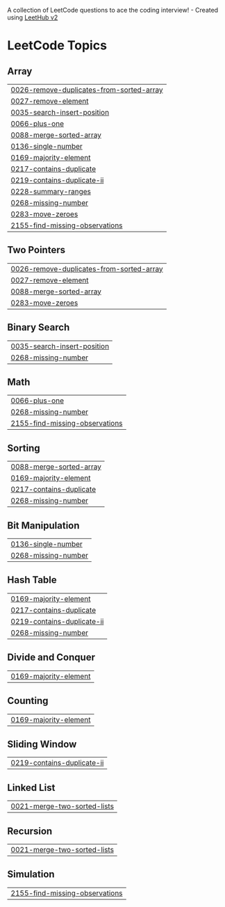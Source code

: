 A collection of LeetCode questions to ace the coding interview! - Created using [LeetHub v2](https://github.com/arunbhardwaj/LeetHub-2.0)
<!---LeetCode Topics Start-->
# LeetCode Topics
## Array
|  |
| ------- |
| [0026-remove-duplicates-from-sorted-array](https://github.com/arslanali19470/LeetCode_Array/tree/master/0026-remove-duplicates-from-sorted-array) |
| [0027-remove-element](https://github.com/arslanali19470/LeetCode_Array/tree/master/0027-remove-element) |
| [0035-search-insert-position](https://github.com/arslanali19470/LeetCode_Array/tree/master/0035-search-insert-position) |
| [0066-plus-one](https://github.com/arslanali19470/LeetCode_Array/tree/master/0066-plus-one) |
| [0088-merge-sorted-array](https://github.com/arslanali19470/LeetCode_Array/tree/master/0088-merge-sorted-array) |
| [0136-single-number](https://github.com/arslanali19470/LeetCode_Array/tree/master/0136-single-number) |
| [0169-majority-element](https://github.com/arslanali19470/LeetCode_Array/tree/master/0169-majority-element) |
| [0217-contains-duplicate](https://github.com/arslanali19470/LeetCode_Array/tree/master/0217-contains-duplicate) |
| [0219-contains-duplicate-ii](https://github.com/arslanali19470/LeetCode_Array/tree/master/0219-contains-duplicate-ii) |
| [0228-summary-ranges](https://github.com/arslanali19470/LeetCode_Array/tree/master/0228-summary-ranges) |
| [0268-missing-number](https://github.com/arslanali19470/LeetCode_Array/tree/master/0268-missing-number) |
| [0283-move-zeroes](https://github.com/arslanali19470/LeetCode_Array/tree/master/0283-move-zeroes) |
| [2155-find-missing-observations](https://github.com/arslanali19470/LeetCode_Array/tree/master/2155-find-missing-observations) |
## Two Pointers
|  |
| ------- |
| [0026-remove-duplicates-from-sorted-array](https://github.com/arslanali19470/LeetCode_Array/tree/master/0026-remove-duplicates-from-sorted-array) |
| [0027-remove-element](https://github.com/arslanali19470/LeetCode_Array/tree/master/0027-remove-element) |
| [0088-merge-sorted-array](https://github.com/arslanali19470/LeetCode_Array/tree/master/0088-merge-sorted-array) |
| [0283-move-zeroes](https://github.com/arslanali19470/LeetCode_Array/tree/master/0283-move-zeroes) |
## Binary Search
|  |
| ------- |
| [0035-search-insert-position](https://github.com/arslanali19470/LeetCode_Array/tree/master/0035-search-insert-position) |
| [0268-missing-number](https://github.com/arslanali19470/LeetCode_Array/tree/master/0268-missing-number) |
## Math
|  |
| ------- |
| [0066-plus-one](https://github.com/arslanali19470/LeetCode_Array/tree/master/0066-plus-one) |
| [0268-missing-number](https://github.com/arslanali19470/LeetCode_Array/tree/master/0268-missing-number) |
| [2155-find-missing-observations](https://github.com/arslanali19470/LeetCode_Array/tree/master/2155-find-missing-observations) |
## Sorting
|  |
| ------- |
| [0088-merge-sorted-array](https://github.com/arslanali19470/LeetCode_Array/tree/master/0088-merge-sorted-array) |
| [0169-majority-element](https://github.com/arslanali19470/LeetCode_Array/tree/master/0169-majority-element) |
| [0217-contains-duplicate](https://github.com/arslanali19470/LeetCode_Array/tree/master/0217-contains-duplicate) |
| [0268-missing-number](https://github.com/arslanali19470/LeetCode_Array/tree/master/0268-missing-number) |
## Bit Manipulation
|  |
| ------- |
| [0136-single-number](https://github.com/arslanali19470/LeetCode_Array/tree/master/0136-single-number) |
| [0268-missing-number](https://github.com/arslanali19470/LeetCode_Array/tree/master/0268-missing-number) |
## Hash Table
|  |
| ------- |
| [0169-majority-element](https://github.com/arslanali19470/LeetCode_Array/tree/master/0169-majority-element) |
| [0217-contains-duplicate](https://github.com/arslanali19470/LeetCode_Array/tree/master/0217-contains-duplicate) |
| [0219-contains-duplicate-ii](https://github.com/arslanali19470/LeetCode_Array/tree/master/0219-contains-duplicate-ii) |
| [0268-missing-number](https://github.com/arslanali19470/LeetCode_Array/tree/master/0268-missing-number) |
## Divide and Conquer
|  |
| ------- |
| [0169-majority-element](https://github.com/arslanali19470/LeetCode_Array/tree/master/0169-majority-element) |
## Counting
|  |
| ------- |
| [0169-majority-element](https://github.com/arslanali19470/LeetCode_Array/tree/master/0169-majority-element) |
## Sliding Window
|  |
| ------- |
| [0219-contains-duplicate-ii](https://github.com/arslanali19470/LeetCode_Array/tree/master/0219-contains-duplicate-ii) |
## Linked List
|  |
| ------- |
| [0021-merge-two-sorted-lists](https://github.com/arslanali19470/LeetCode_Array/tree/master/0021-merge-two-sorted-lists) |
## Recursion
|  |
| ------- |
| [0021-merge-two-sorted-lists](https://github.com/arslanali19470/LeetCode_Array/tree/master/0021-merge-two-sorted-lists) |
## Simulation
|  |
| ------- |
| [2155-find-missing-observations](https://github.com/arslanali19470/LeetCode_Array/tree/master/2155-find-missing-observations) |
<!---LeetCode Topics End-->